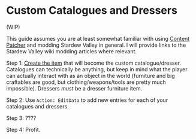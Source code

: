 # Custom Catalogues and Dressers
(WIP)

This guide assumes you are at least somewhat familiar with using [Content Patcher](https://github.com/Pathoschild/StardewMods/blob/stable/ContentPatcher/docs/author-guide.md#readme) and modding Stardew Valley in general. I will provide links to the Stardew Valley wiki modding articles where relevant.

Step 1: [Create the item](https://stardewvalleywiki.com/Modding:Items) that will become the custom catalogue/dresser. Catalogues can technically be anything, but keep in mind what the player can actually interact with as an object in the world (furniture and big craftables are good, but clothing/weapons/tools are pretty much impossible). Dressers _must_ be a dresser furniture item.

Step 2: Use `Action: EditData` to add new entries for each of your catalogues and dressers.

Step 3: ????

Step 4: Profit.
